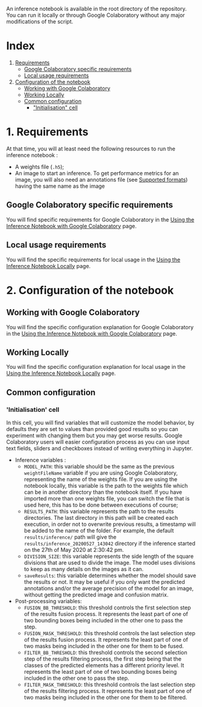 An inference notebook is available in the root directory of the repository. You can run it locally or through Google Colaboratory without any major modifications of the script.

# Index
1. [Requirements](https://github.com/AdrienJaugey/Custom-Mask-R-CNN-for-kidney-s-cell-recognition/wiki/Using-the-Inference-Notebook#1-requirements)
   * [Google Colaboratory specific requirements](https://github.com/AdrienJaugey/Custom-Mask-R-CNN-for-kidney-s-cell-recognition/wiki/Using-the-Inference-Notebook#google-colaboratory-specific-requirements)
   * [Local usage requirements](https://github.com/AdrienJaugey/Custom-Mask-R-CNN-for-kidney-s-cell-recognition/wiki/Using-the-Inference-Notebook#local-usage-requirements)
2. [Configuration of the notebook](https://github.com/AdrienJaugey/Custom-Mask-R-CNN-for-kidney-s-cell-recognition/wiki/Using-the-Inference-Notebook#2-configuration-of-the-notebook)
   * [Working with Google Colaboratory](https://github.com/AdrienJaugey/Custom-Mask-R-CNN-for-kidney-s-cell-recognition/wiki/Using-the-Inference-Notebook#working-with-google-colaboratory)
   * [Working Locally](https://github.com/AdrienJaugey/Custom-Mask-R-CNN-for-kidney-s-cell-recognition/wiki/Using-the-Inference-Notebook#working-locally)
   * [Common configuration](https://github.com/AdrienJaugey/Custom-Mask-R-CNN-for-kidney-s-cell-recognition/wiki/Using-the-Inference-Notebook#common-configuration)
      * ["Initialisation" cell](https://github.com/AdrienJaugey/Custom-Mask-R-CNN-for-kidney-s-cell-recognition/wiki/Using-the-Inference-Notebook#initialisation-cell)

# 1. Requirements
At that time, you will at least need the following resources to run the inference notebook : 
* A weights file (`.h5`);
* An image to start an inference.
To get performance metrics for an image, you will also need an annotations file (see [Supported formats](https://github.com/AdrienJaugey/Custom-Mask-R-CNN-for-kidney-s-cell-recognition/wiki/Annotations-format-compatibility#supported-formats)) having the same name as the image

## Google Colaboratory specific requirements
You will find specific requirements for Google Colaboratory in the [Using the Inference Notebook with Google Colaboratory](https://github.com/AdrienJaugey/Custom-Mask-R-CNN-for-kidney-s-cell-recognition/wiki/Using-the-Inference-Notebook-with-Google-Colaboratory#specific-requirements) page.

## Local usage requirements
You will find the specific requirements for local usage in the [Using the Inference Notebook Locally](https://github.com/AdrienJaugey/Custom-Mask-R-CNN-for-kidney-s-cell-recognition/wiki/Using-the-Inference-Notebook-Locally#specific-requirements) page.

# 2. Configuration of the notebook
## Working with Google Colaboratory
You will find the specific configuration explanation for Google Colaboratory in the [Using the Inference Notebook with Google Colaboratory](https://github.com/AdrienJaugey/Custom-Mask-R-CNN-for-kidney-s-cell-recognition/wiki/Using-the-Inference-Notebook-with-Google-Colaboratory#configuration-of-the-notebook) page.


## Working Locally
You will find the specific configuration explanation for local usage in the [Using the Inference Notebook Locally](https://github.com/AdrienJaugey/Custom-Mask-R-CNN-for-kidney-s-cell-recognition/wiki/Using-the-Inference-Notebook-Locally#configuration-of-the-notebook) page.


## Common configuration
### 'Initialisation' cell
In this cell, you will find variables that will customize the model behavior, by defaults they are set to values than provided good results so you can experiment with changing them but you may get worse results. Google Colaboratory users will easier configuration process as you can use input text fields, sliders and checkboxes instead of writing everything in Jupyter.  
* Inference variables : 
  * ```MODEL_PATH```: this variable should be the same as the previous ```weightFileName``` variable if you are using Google Colaboratory, representing the name of the weights file. If you are using the notebook locally, this variable is the path to the weights file which can be in another directory than the notebook itself. If you have imported more than one weights file, you can switch the file that is used here, this has to be done between executions of course;
  * ```RESULTS_PATH```: this variable represents the path to the results directories. The last directory in this path will be created each execution, in order not to overwrite previous results, a timestamp will be added to the name of the folder. For example, the default ```results/inference/``` path will give the ```results/inference_20200527_143042``` directory if the inference started on the 27th of May 2020 at 2:30:42 pm.
  * ```DIVISION_SIZE```: this variable represents the side length of the square divisions that are used to divide the image. The model uses divisions to keep as many details on the images as it can.
  * ```saveResults```: this variable determines whether the model should save the results or not. It may be useful if you only want the predicted annotations and/or the average precision of the model for an image, without getting the predicted image and confusion matrix.
* Post-processing variables:
  * ```FUSION_BB_THRESHOLD```: this threshold controls the first selection step of the results fusion process. It represents the least part of one of two bounding boxes being included in the other one to pass the step. 
  * ```FUSION_MASK_THRESHOLD```: this threshold controls the last selection step of the results fusion process. It represents the least part of one of two masks being included in the other one for them to be fused.
  * ```FILTER_BB_THRESHOLD```: this threshold controls the second selection step of the results filtering process, the first step being that the classes of the predicted elements has a different priority level. It represents the least part of one of two bounding boxes being included in the other one to pass the step.
  * ```FILTER_MASK_THRESHOLD```: this threshold controls the last selection step of the results filtering process. It represents the least part of one of two masks being included in the other one for them to be filtered.